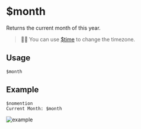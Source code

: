 # $month
Returns the current month of this year.
> 🧙‍♂️ You can use [$time](./time.md) to change the timezone.

## Usage
```
$month
```

## Example
```
$nomention
Current Month: $month
```

![example](https://user-images.githubusercontent.com/69215413/122829373-edc52a80-d2b4-11eb-861c-e0a629f258ff.png)
